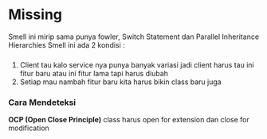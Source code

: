 # Missing 
Smell ini mirip sama punya fowler, Switch Statement dan Parallel Inheritance Hierarchies
Smell ini ada 2 kondisi :
### 
1. Client tau kalo service nya punya banyak variasi jadi client harus tau ini fitur baru atau ini fitur lama tapi harus diubah
2. Setiap mau nambah fitur baru kita harus bikin class baru juga 

### Cara Mendeteksi
**OCP (Open Close Principle)** class harus open for extension dan close for modification